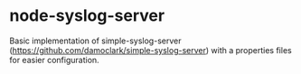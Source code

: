 # node-syslog-server

Basic implementation of simple-syslog-server (https://github.com/damoclark/simple-syslog-server) with a properties files for easier configuration.
